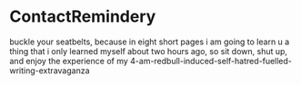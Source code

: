 # ContactRemindery
buckle your seatbelts, because in eight short pages i am going to learn u a thing that i only learned myself about two hours ago, so sit down, shut up, and enjoy the experience of my 4-am-redbull-induced-self-hatred-fuelled-writing-extravaganza
